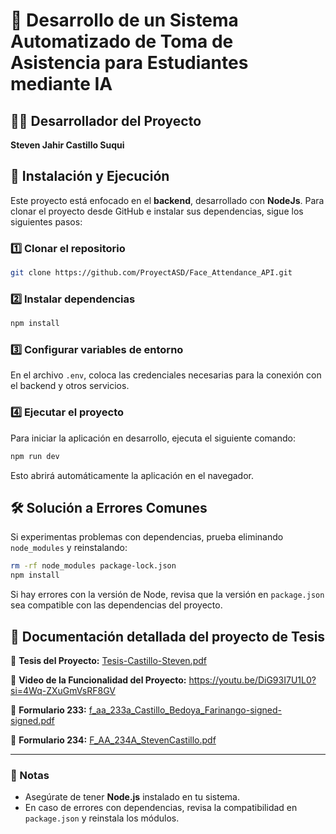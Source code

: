 # 📌 Desarrollo de un Sistema Automatizado de Toma de Asistencia para Estudiantes mediante IA

## 👨‍💻 Desarrollador del Proyecto
**Steven Jahir Castillo Suqui**

## 🚀 Instalación y Ejecución
Este proyecto está enfocado en el **backend**, desarrollado con **NodeJs**. Para clonar el proyecto desde GitHub e instalar sus dependencias, sigue los siguientes pasos:

### 1️⃣ Clonar el repositorio
```bash
git clone https://github.com/ProyectASD/Face_Attendance_API.git
```

### 2️⃣ Instalar dependencias
```bash
npm install
```

### 3️⃣ Configurar variables de entorno
En el archivo `.env`, coloca las credenciales necesarias para la conexión con el backend y otros servicios.

### 4️⃣ Ejecutar el proyecto
Para iniciar la aplicación en desarrollo, ejecuta el siguiente comando:
  ```bash
  npm run dev
  ```
Esto abrirá automáticamente la aplicación en el navegador.

## 🛠 Solución a Errores Comunes
Si experimentas problemas con dependencias, prueba eliminando `node_modules` y reinstalando:
```bash
rm -rf node_modules package-lock.json
npm install
```

Si hay errores con la versión de Node, revisa que la versión en `package.json` sea compatible con las dependencias del proyecto.

## 📂 Documentación detallada del proyecto de Tesis
🔹 **Tesis del Proyecto:** [Tesis-Castillo-Steven.pdf](https://github.com/user-attachments/files/18751962/Tesis-Castillo-Steven.pdf)

🔹 **Video de la Funcionalidad del Proyecto:** https://youtu.be/DiG93I7U1L0?si=4Wq-ZXuGmVsRF8GV

🔹 **Formulario 233:** [f_aa_233a_Castillo_Bedoya_Farinango-signed-signed.pdf](https://github.com/user-attachments/files/18673947/f_aa_233a_Castillo_Bedoya_Farinango-signed-signed.pdf)

🔹 **Formulario 234:** [F_AA_234A_StevenCastillo.pdf](https://github.com/user-attachments/files/18751944/F_AA_234A_StevenCastillo.pdf)

---
### 📝 Notas
- Asegúrate de tener **Node.js** instalado en tu sistema.
- En caso de errores con dependencias, revisa la compatibilidad en `package.json` y reinstala los módulos.

